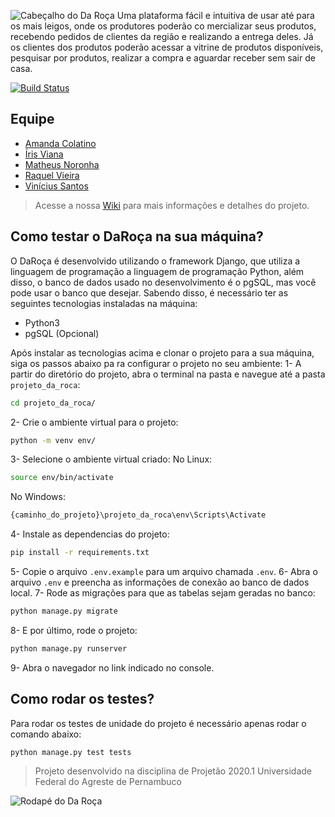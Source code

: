 ![Cabeçalho do Da Roça](https://github.com/irisviana/Da_Roca/blob/main/artefatos/wiki-header.png)
Uma plataforma fácil e intuitiva de usar até para os mais leigos, onde os produtores poderão co
mercializar seus produtos, recebendo pedidos de clientes da região e realizando a entrega deles.
Já os clientes dos produtos poderão acessar a vitrine de produtos disponíveis, pesquisar por
produtos, realizar a compra e aguardar receber sem sair de casa.

[![Build Status](https://app.travis-ci.com/irisviana/Da_Roca.svg?branch=main)](https://app.travis-ci.com/irisviana/Da_Roca)

## Equipe
- [Amanda Colatino](https://github.com/amandacl)
- [Íris Viana](https://github.com/irisviana)
- [Matheus Noronha](https://github.com/matheusnoronha)
- [Raquel Vieira](https://github.com/RaquelVieiraa)
- [Vinícius Santos](https://github.com/vinesnts)

> Acesse a nossa [Wiki](https://github.com/irisviana/Da_Roca/wiki) para mais informações e detalhes do projeto.

## Como testar o DaRoça na sua máquina?
O DaRoça é desenvolvido utilizando o framework Django, que utiliza a linguagem de programação
a linguagem de programação Python, além disso, o banco de dados usado no desenvolvimento é o
pgSQL, mas você pode usar o banco que desejar. Sabendo disso, é necessário ter as seguintes 
tecnologias instaladas na máquina:
- Python3
- pgSQL (Opcional)

Após instalar as tecnologias acima e clonar o projeto para a sua máquina, siga os passos abaixo pa
ra configurar o projeto no seu ambiente:
1- A partir do diretório do projeto, abra o terminal na pasta e navegue até a pasta `projeto_da_roca`:
```sh
cd projeto_da_roca/
```
2- Crie o ambiente virtual para o projeto:
```sh
python -m venv env/
```
3- Selecione o ambiente virtual criado:
No Linux:
```sh
source env/bin/activate
```
No Windows:
```sh
{caminho_do_projeto}\projeto_da_roca\env\Scripts\Activate
```
4- Instale as dependencias do projeto:
```sh
pip install -r requirements.txt
```
5- Copie o arquivo `.env.example` para um arquivo chamada `.env`.
6- Abra o arquivo `.env` e preencha as informações de conexão ao banco de dados local.
7- Rode as migrações para que as tabelas sejam geradas no banco:
```sh
python manage.py migrate
```
8- E por último, rode o projeto:
```sh
python manage.py runserver
```
9- Abra o navegador no link indicado no console.

## Como rodar os testes?
Para rodar os testes de unidade do projeto é necessário apenas rodar o comando abaixo:
```sh
python manage.py test tests
```

> Projeto desenvolvido na disciplina de Projetão 2020.1
> Universidade Federal do Agreste de Pernambuco

![Rodapé do Da Roça](https://github.com/irisviana/Da_Roca/blob/main/artefatos/wiki-footer.png)
